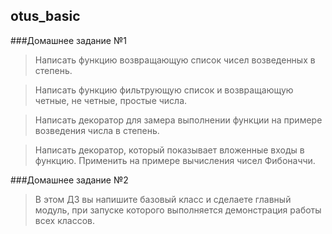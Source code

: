 otus_basic
----------

###Домашнее задание №1

>Написать функцию возвращающую список чисел возведенных в степень.

>Написать функцию фильтрующую список и возвращающую четные, не четные, простые числа.

>Написать декоратор для замера выполнении функции на примере возведения числа в степень.

>Написать декоратор, который показывает вложенные входы в функцию. Применить на примере вычисления чисел Фибоначчи.

###Домашнее задание №2

>В этом ДЗ вы напишите базовый класс и сделаете главный модуль, при запуске которого выполняется демонстрация работы всех классов.
